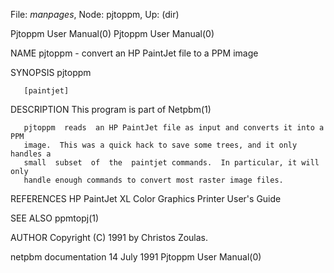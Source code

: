 File: *manpages*,  Node: pjtoppm,  Up: (dir)

Pjtoppm User Manual(0)                                  Pjtoppm User Manual(0)



NAME
       pjtoppm - convert an HP PaintJet file to a PPM image


SYNOPSIS
       pjtoppm

       [paintjet]


DESCRIPTION
       This program is part of Netpbm(1)

       pjtoppm  reads  an HP PaintJet file as input and converts it into a PPM
       image.  This was a quick hack to save some trees, and it only handles a
       small  subset  of  the  paintjet commands.  In particular, it will only
       handle enough commands to convert most raster image files.


REFERENCES
       HP PaintJet XL Color Graphics Printer User's Guide


SEE ALSO
       ppmtopj(1)



AUTHOR
       Copyright (C) 1991 by Christos Zoulas.



netpbm documentation             14 July 1991           Pjtoppm User Manual(0)
